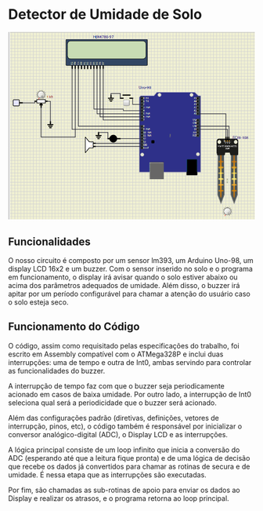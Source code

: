# Detector de Umidade de Solo

![Representação do Circuito no SimulIDE](/circuito.png "Representação do Circuito no SimulIDE")

## Funcionalidades
O nosso circuito é composto por um sensor lm393, um Arduino Uno-98, um display LCD 16x2 e um buzzer. Com o sensor inserido no solo e o programa em funcionamento, o display irá avisar quando o solo estiver abaixo ou acima dos parâmetros adequados de umidade. Além disso, o buzzer irá apitar por um período configurável para chamar a atenção do usuário caso o solo esteja seco. 

## Funcionamento do Código
O código, assim como requisitado pelas especificações do trabalho, foi escrito em Assembly compatível com o ATMega328P e inclui duas interrupções: uma de tempo e outra de Int0, ambas servindo para controlar as funcionalidades do buzzer. 

A interrupção de tempo faz com que o buzzer seja periodicamente acionado em casos de baixa umidade. Por outro lado, a interrupção de Int0 seleciona qual será a periodicidade que o buzzer será acionado. 

Além das configurações padrão (diretivas, definições, vetores de interrupção, pinos, etc), o código também é responsável por inicializar o conversor analógico-digital (ADC), o Display LCD e as interrupções. 

A lógica principal consiste de um loop infinito que inicia a conversão do ADC (esperando até que a leitura fique pronta) e de uma lógica de decisão que recebe os dados já convertidos para chamar as rotinas de secura e de umidade. É nessa etapa que as interrupções são executadas. 

Por fim, são chamadas as sub-rotinas de apoio para enviar os dados ao Display e realizar os atrasos, e o programa retorna ao loop principal. 
